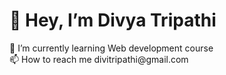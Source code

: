 <h1>👋 Hey, I’m Divya Tripathi</h1>
🌱 I’m currently learning Web development course
<br>
📫 How to reach me divitripathi@gmail.com

<!---
divitripathi/divitripathi is a ✨ special ✨ repository because its `README.md` (this file) appears on your GitHub profile.
You can click the Preview link to take a look at your changes.
--->
